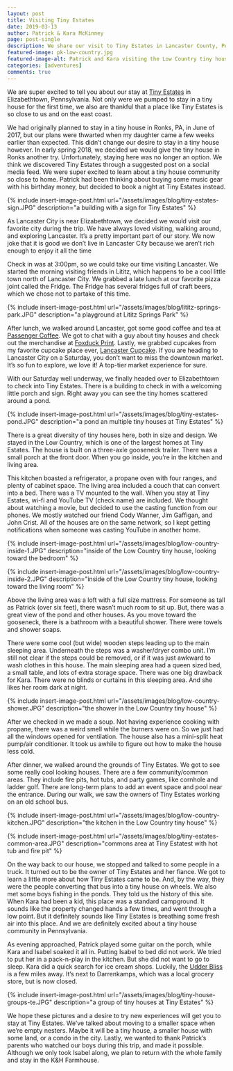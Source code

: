 ```yaml
---
layout: post
title: Visiting Tiny Estates
date: 2019-03-13
author: Patrick & Kara McKinney
page: post-single
description: We share our visit to Tiny Estates in Lancaster County, Pennsylvania
featured-image: pk-low-country.jpg
featured-image-alt: Patrick and Kara visiting the Low Country tiny house at Tiny Estates
categories: [adventures]
comments: true
---
```


We are super excited to tell you about our stay at [Tiny Estates](https://tiny-estates.com/) in Elizabethtown, Pennsylvania. Not only were we pumped to stay in a tiny house for the first time, we also are thankful that a place like Tiny Estates is so close to us and on the east coast. 

We had originally planned to stay in a tiny house in Ronks, PA, in June of 2017, but our plans were thwarted when my daughter came a few weeks earlier than expected. This didn’t change our desire to stay in a tiny house however.  In early spring 2018, we decided we would give the tiny house in Ronks another try.  Unfortunately,  staying here was no longer an option.  We think we discovered Tiny Estates through a suggested post on a social media feed.  We were super excited to learn about a tiny house community so close to home.   Patrick had been thinking about buying some music gear with his birthday money, but decided to book a night at Tiny Estates instead.

{% include insert-image-post.html url="/assets/images/blog/tiny-estates-sign.JPG" description="a building with a sign for Tiny Estates" %}

As Lancaster City is near Elizabethtown, we decided we would visit our favorite city during the trip.  We have always loved visiting, walking around, and exploring Lancaster.  It’s a pretty important part of our story.  We now joke that it is good we don’t live in Lancaster City because we aren’t rich enough to enjoy it all the time

Check in was at 3:00pm, so we could take our time visiting Lancaster.  We started the morning visiting friends in Lititz, which happens to be a cool little town north of Lancaster City.  We grabbed a late lunch at our favorite pizza joint called the Fridge.  The Fridge has several fridges full of craft beers, which we chose not to partake of this time. 

{% include insert-image-post.html url="/assets/images/blog/lititz-springs-park.JPG" description="a playground at Lititz Springs Park" %}

After lunch, we walked around Lancaster, got some good coffee and tea at [Passenger Coffee](https://www.passengercoffee.com/). We got to chat with a guy about tiny houses and check out the merchandise at [Foxduck Print](https://foxduck.com/). Lastly, we grabbed cupcakes from my favorite cupcake place ever, [Lancaster Cupcake](https://www.lancastercupcake.com/). If you are heading to Lancaster City on a Saturday, you don’t want to miss the downtown market. It’s so fun to explore, we love it! A top-tier market experience for sure.

With our Saturday well underway, we finally headed over to Elizabethtown to check into Tiny Estates. There is a building to check in with a welcoming little porch and sign. Right away you can see the tiny homes scattered around a pond.

{% include insert-image-post.html url="/assets/images/blog/tiny-estates-pond.JPG" description="a pond an multiple tiny houses at Tiny Estates" %}

There is a great diversity of tiny houses here, both in size and design.  We stayed in the Low Country, which is one of the largest homes at Tiny Estates.  The house is built on a three-axle gooseneck trailer.  There was a small porch at the front door.  When you go inside, you’re in the kitchen and living area.  

This kitchen boasted a refrigerator, a propane oven with four ranges, and plenty of cabinet space.  The living area included a couch that can convert into a bed.  There was a TV mounted to the wall.  When you stay at Tiny Estates, wi-fi and YouTube TV (check name) are included.  We thought about watching a movie, but decided to use the casting function from our phones.  We mostly watched our friend Cody Wanner, Jim Gaffigan, and John Crist.  All of the houses are on the same network, so I kept getting notifications when someone was casting YouTube in another home.

{% include insert-image-post.html url="/assets/images/blog/low-country-inside-1.JPG" description="inside of the Low Country tiny house, looking toward the bedroom" %}

{% include insert-image-post.html url="/assets/images/blog/low-country-inside-2.JPG" description="inside of the Low Country tiny house, looking toward the living room" %}

Above the living area was a loft with a full size mattress.  For someone as tall as Patrick (over six feet), there wasn’t much room to sit up.  But, there was a great view of the pond and other houses.  As you move toward the gooseneck, there is a bathroom with a beautiful shower.  There were towels and shower soaps.  

There were some cool (but wide) wooden steps leading up to the main sleeping area.  Underneath the steps was a washer/dryer combo unit.  I’m still not clear if the steps could be removed, or if it was just awkward to wash clothes in this house.  The main sleeping area had a queen sized bed, a small table, and lots of extra storage space.  There was one big drawback for Kara.  There were no blinds or curtains in this sleeping area.  And she likes her room dark at night.

{% include insert-image-post.html url="/assets/images/blog/low-country-shower.JPG" description="the shower in the Low Country tiny house" %}

After we checked in we made a soup.  Not having experience cooking with propane, there was a weird smell while the burners were on.  So we just had all the windows opened for ventilation.  The house also has a mini-split heat pump/air conditioner.  It took us awhile to figure out how to make the house less cold.

After dinner, we walked around the grounds of Tiny Estates.  We got to see some really cool looking houses.  There are a few community/common areas.  They include fire pits, hot tubs, and party games, like cornhole and ladder golf.  There are long-term plans to add an event space and pool near the entrance.  During our walk, we saw the owners of Tiny Estates working on an old school bus.   

{% include insert-image-post.html url="/assets/images/blog/low-country-kitchen.JPG" description="the kitchen in the Low Country tiny house" %}

{% include insert-image-post.html url="/assets/images/blog/tiny-estates-common-area.JPG" description="commons area at Tiny Estatest with hot tub and fire pit" %}

On the way back to our house, we stopped and talked to some people in a truck.  It turned out to be the owner of Tiny Estates and her fiance.  We got to learn a little more about how Tiny Estates came to be.  And, by the way, they were the people converting that bus into a tiny house on wheels.  We also met some boys fishing in the ponds.  They told us the history of this site.  When Kara had been a kid, this place was a standard campground.  It sounds like the property changed hands a few times, and went through a low point.  But it definitely sounds like Tiny Estates is breathing some fresh air into this place.  And we are definitely excited about a tiny house community in Pennsylvania.

As evening approached, Patrick played some guitar on the porch, while Kara and Isabel soaked it all in.  Putting Isabel to bed did not work.  We tried to put her in a pack-n-play in the kitchen.  But she did not want to go to sleep.  Kara did a quick search for ice cream shops.  Luckily, the [Udder Bliss](https://www.facebook.com/UdderBlissCreamery/) is a few miles away.  It’s next to Darrenkamps, which was a local grocery store, but is now closed.

{% include insert-image-post.html url="/assets/images/blog/tiny-house-groups-te.JPG" description="a group of tiny houses at Tiny Estates" %}

We hope these pictures and a desire to try new experiences will get you to stay at Tiny Estates.  We’ve talked about moving to a smaller space when we’re empty nesters.  Maybe it will be a tiny house, a smaller house with some land, or a condo in the city.  Lastly, we wanted to thank Patrick’s parents who watched our boys during this trip, and made it possible.  Although we only took Isabel along, we plan to return with the whole family and stay in the K&H Farmhouse. 
